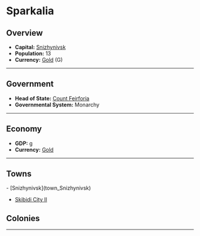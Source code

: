 # <!--NAME-->Sparkalia<!--NAME-->

## Overview

- **Capital:** <!--CAPITAL_LINK-->[Snizhynivsk](town_Snizhynivsk)<!--CAPITAL_LINK-->
- **Population:** <!--POPULATION-->13<!--POPULATION-->
- **Currency:** <!--CURRENCY_LINK-->[Gold](currency_Gold)<!--CURRENCY_LINK--> (<!--CURRENCY_ABV-->G<!--CURRENCY_ABV-->)

---

## Government

- **Head of State:** <!--LEADER_TITLE_LINK-->[Count Feirforia](user_Feirforia)<!--LEADER_TITLE_LINK-->
- **Governmental System:** <!--GOVERNMENT-->Monarchy<!--GOVERNMENT-->

---

## Economy

- **GDP:** <!--GDP--><none>g<!--GDP-->
- **Currency:** <!--CURRENCY_LINK-->[Gold](currency_Gold)<!--CURRENCY_LINK-->

---

## Towns

<!--TOWNS-->- [Snizhynivsk](town_Snizhynivsk)
- [Skibidi City II](town_Skibidi_City_II)<!--TOWNS-->

## Colonies

<!--COLONIES--><!--COLONIES-->

---